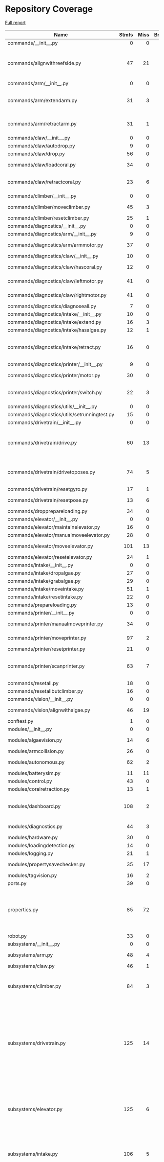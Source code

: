 # Repository Coverage

[Full report](https://htmlpreview.github.io/?https://github.com/Ultime5528/FRC2025/blob/python-coverage-comment-action-data/htmlcov/index.html)

| Name                                         |    Stmts |     Miss |   Branch |   BrPart |   Cover |   Missing |
|--------------------------------------------- | -------: | -------: | -------: | -------: | ------: | --------: |
| commands/\_\_init\_\_.py                     |        0 |        0 |        0 |        0 |    100% |           |
| commands/alignwithreefside.py                |       47 |       21 |        2 |        0 |     53% |45-59, 63-65, 77, 83-86, 90-98 |
| commands/arm/\_\_init\_\_.py                 |        0 |        0 |        0 |        0 |    100% |           |
| commands/arm/extendarm.py                    |       31 |        3 |        6 |        3 |     84% |25-26, 38->exit, 40 |
| commands/arm/retractarm.py                   |       31 |        1 |        6 |        2 |     92% |38->exit, 40 |
| commands/claw/\_\_init\_\_.py                |        0 |        0 |        0 |        0 |    100% |           |
| commands/claw/autodrop.py                    |        9 |        0 |        0 |        0 |    100% |           |
| commands/claw/drop.py                        |       56 |        0 |        0 |        0 |    100% |           |
| commands/claw/loadcoral.py                   |       34 |        0 |        4 |        1 |     97% |  41->exit |
| commands/claw/retractcoral.py                |       23 |        6 |        0 |        0 |     74% |20, 23-24, 27, 30-31 |
| commands/climber/\_\_init\_\_.py             |        0 |        0 |        0 |        0 |    100% |           |
| commands/climber/moveclimber.py              |       45 |        3 |        2 |        1 |     91% |20, 24, 29 |
| commands/climber/resetclimber.py             |       25 |        1 |        6 |        1 |     94% |        31 |
| commands/diagnostics/\_\_init\_\_.py         |        0 |        0 |        0 |        0 |    100% |           |
| commands/diagnostics/arm/\_\_init\_\_.py     |        9 |        0 |        0 |        0 |    100% |           |
| commands/diagnostics/arm/armmotor.py         |       37 |        0 |        2 |        1 |     97% |  69->exit |
| commands/diagnostics/claw/\_\_init\_\_.py    |       10 |        0 |        0 |        0 |    100% |           |
| commands/diagnostics/claw/hascoral.py        |       12 |        0 |        2 |        1 |     93% |  13->exit |
| commands/diagnostics/claw/leftmotor.py       |       41 |        0 |        8 |        1 |     98% |  54->exit |
| commands/diagnostics/claw/rightmotor.py      |       41 |        0 |        8 |        1 |     98% |  54->exit |
| commands/diagnostics/diagnoseall.py          |        7 |        0 |        0 |        0 |    100% |           |
| commands/diagnostics/intake/\_\_init\_\_.py  |       10 |        0 |        0 |        0 |    100% |           |
| commands/diagnostics/intake/extend.py        |       16 |        3 |        4 |        1 |     70% |     19-22 |
| commands/diagnostics/intake/hasalgae.py      |       12 |        1 |        2 |        1 |     86% |        14 |
| commands/diagnostics/intake/retract.py       |       16 |        0 |        4 |        2 |     90% |18->exit, 21->exit |
| commands/diagnostics/printer/\_\_init\_\_.py |        9 |        0 |        0 |        0 |    100% |           |
| commands/diagnostics/printer/motor.py        |       30 |        0 |        2 |        1 |     97% |  58->exit |
| commands/diagnostics/printer/switch.py       |       22 |        3 |        8 |        4 |     77% |25, 27, 30->32, 33 |
| commands/diagnostics/utils/\_\_init\_\_.py   |        0 |        0 |        0 |        0 |    100% |           |
| commands/diagnostics/utils/setrunningtest.py |       15 |        0 |        0 |        0 |    100% |           |
| commands/drivetrain/\_\_init\_\_.py          |        0 |        0 |        0 |        0 |    100% |           |
| commands/drivetrain/drive.py                 |       60 |       13 |       14 |        5 |     70% |18, 22-25, 69-71, 74, 85-86, 89-91 |
| commands/drivetrain/drivetoposes.py          |       74 |        5 |        6 |        2 |     91% |13, 57, 101, 127, 144 |
| commands/drivetrain/resetgyro.py             |       17 |        1 |        2 |        1 |     89% |        18 |
| commands/drivetrain/resetpose.py             |       13 |        6 |        0 |        0 |     54% |9-12, 15, 18 |
| commands/dropprepareloading.py               |       34 |        0 |        0 |        0 |    100% |           |
| commands/elevator/\_\_init\_\_.py            |        0 |        0 |        0 |        0 |    100% |           |
| commands/elevator/maintainelevator.py        |       16 |        0 |        2 |        0 |    100% |           |
| commands/elevator/manualmoveelevator.py      |       28 |        0 |        0 |        0 |    100% |           |
| commands/elevator/moveelevator.py            |      101 |       13 |       14 |        1 |     79% |20-34, 157 |
| commands/elevator/resetelevator.py           |       24 |        1 |        4 |        1 |     93% |        29 |
| commands/intake/\_\_init\_\_.py              |        0 |        0 |        0 |        0 |    100% |           |
| commands/intake/dropalgae.py                 |       27 |        0 |        2 |        0 |    100% |           |
| commands/intake/grabalgae.py                 |       29 |        0 |        2 |        0 |    100% |           |
| commands/intake/moveintake.py                |       51 |        1 |        4 |        1 |     96% |        76 |
| commands/intake/resetintake.py               |       22 |        0 |        2 |        0 |    100% |           |
| commands/prepareloading.py                   |       13 |        0 |        0 |        0 |    100% |           |
| commands/printer/\_\_init\_\_.py             |        0 |        0 |        0 |        0 |    100% |           |
| commands/printer/manualmoveprinter.py        |       34 |        0 |        4 |        1 |     97% |  34->exit |
| commands/printer/moveprinter.py              |       97 |        2 |        8 |        2 |     96% |  122, 133 |
| commands/printer/resetprinter.py             |       21 |        0 |        2 |        0 |    100% |           |
| commands/printer/scanprinter.py              |       63 |        7 |       14 |        5 |     82% |55->65, 59, 62-63, 66, 77-83 |
| commands/resetall.py                         |       18 |        0 |        0 |        0 |    100% |           |
| commands/resetallbutclimber.py               |       16 |        0 |        0 |        0 |    100% |           |
| commands/vision/\_\_init\_\_.py              |        0 |        0 |        0 |        0 |    100% |           |
| commands/vision/alignwithalgae.py            |       46 |       19 |       10 |        0 |     48% |38-64, 67-69 |
| conftest.py                                  |        1 |        0 |        0 |        0 |    100% |           |
| modules/\_\_init\_\_.py                      |        0 |        0 |        0 |        0 |    100% |           |
| modules/algaevision.py                       |       14 |        6 |        4 |        0 |     44% | 12, 15-21 |
| modules/armcollision.py                      |       26 |        0 |       10 |        0 |    100% |           |
| modules/autonomous.py                        |       62 |        2 |        4 |        2 |     94% |  116, 120 |
| modules/batterysim.py                        |       11 |       11 |        0 |        0 |      0% |      1-15 |
| modules/control.py                           |       43 |        0 |        0 |        0 |    100% |           |
| modules/coralretraction.py                   |       13 |        1 |        2 |        1 |     87% |        20 |
| modules/dashboard.py                         |      108 |        2 |       12 |        3 |     96% |175, 179->182, 187 |
| modules/diagnostics.py                       |       44 |        3 |        4 |        0 |     94% | 55-56, 60 |
| modules/hardware.py                          |       30 |        0 |        0 |        0 |    100% |           |
| modules/loadingdetection.py                  |       14 |        0 |        2 |        0 |    100% |           |
| modules/logging.py                           |       21 |        1 |        6 |        1 |     93% |        26 |
| modules/propertysavechecker.py               |       35 |       17 |       16 |        2 |     39% |22-26, 31-47 |
| modules/tagvision.py                         |       16 |        2 |        2 |        1 |     83% |     26-27 |
| ports.py                                     |       39 |        0 |        0 |        0 |    100% |           |
| properties.py                                |       85 |       72 |       18 |        1 |     14% |17-24, 34-58, 62-78, 82-127, 131-158 |
| robot.py                                     |       33 |        0 |        0 |        0 |    100% |           |
| subsystems/\_\_init\_\_.py                   |        0 |        0 |        0 |        0 |    100% |           |
| subsystems/arm.py                            |       48 |        4 |        4 |        2 |     88% |40, 47, 56, 65 |
| subsystems/claw.py                           |       46 |        1 |        0 |        0 |     98% |        66 |
| subsystems/climber.py                        |       84 |        3 |       10 |        1 |     96% |49->exit, 109, 112, 115 |
| subsystems/drivetrain.py                     |      125 |       14 |        4 |        2 |     88% |121->exit, 154, 168, 179, 188-197, 259-266, 281-282, 285, 291 |
| subsystems/elevator.py                       |      125 |        6 |       14 |        3 |     94% |66->exit, 115, 119, 153, 162, 165, 168 |
| subsystems/intake.py                         |      106 |        5 |       10 |        2 |     94% |59->66, 109, 145, 151, 154, 157 |
| subsystems/led.py                            |      157 |       65 |       46 |        7 |     54% |16-17, 65, 68-70, 75, 77, 83-96, 109, 112-120, 123, 126, 129-140, 148-149, 155-169, 185, 190-210, 215, 219, 225 |
| subsystems/printer.py                        |      131 |        4 |       16 |        2 |     96% |88->exit, 140->147, 183, 189, 192, 195 |
| tests/\_\_init\_\_.py                        |        0 |        0 |        0 |        0 |    100% |           |
| tests/test\_arm.py                           |      213 |        0 |        6 |        1 |     99% |  304->314 |
| tests/test\_claw.py                          |      163 |        0 |        0 |        0 |    100% |           |
| tests/test\_climber.py                       |       89 |        0 |        0 |        0 |    100% |           |
| tests/test\_common.py                        |        1 |        0 |        0 |        0 |    100% |           |
| tests/test\_completedropsequence.py          |       22 |        0 |        0 |        0 |    100% |           |
| tests/test\_diagnostics.py                   |       10 |        0 |        0 |        0 |    100% |           |
| tests/test\_drivetrain.py                    |       10 |        0 |        0 |        0 |    100% |           |
| tests/test\_elevator.py                      |      155 |        0 |        0 |        0 |    100% |           |
| tests/test\_intake.py                        |       91 |        0 |        0 |        0 |    100% |           |
| tests/test\_printer.py                       |      146 |        5 |        8 |        3 |     95% |52, 214-215, 254-255 |
| tests/test\_resetall.py                      |       35 |        0 |        0 |        0 |    100% |           |
| ultime/\_\_init\_\_.py                       |        0 |        0 |        0 |        0 |    100% |           |
| ultime/affinecontroller.py                   |       77 |       77 |        2 |        0 |      0% |     1-122 |
| ultime/alert.py                              |       88 |        5 |       14 |        1 |     94% |42, 83, 87, 98, 101 |
| ultime/auto.py                               |        5 |        1 |        0 |        0 |     80% |         7 |
| ultime/autoproperty.py                       |       61 |       33 |       22 |        1 |     37% |39, 52-105 |
| ultime/axistrigger.py                        |        8 |        1 |        2 |        1 |     80% |        15 |
| ultime/cache.py                              |       40 |        2 |       12 |        2 |     92% |    16, 29 |
| ultime/command.py                            |       70 |       15 |        4 |        1 |     76% |42-44, 93, 96-100, 103, 106, 109-110, 113-114 |
| ultime/coroutinecommand.py                   |       27 |       27 |        6 |        0 |      0% |      1-41 |
| ultime/followpath.py                         |       78 |       37 |       10 |        0 |     49% |24, 44, 47, 56-63, 66-90, 93-130, 156, 159-163 |
| ultime/gyro.py                               |      126 |       48 |       10 |        5 |     61% |28->exit, 31->exit, 34->exit, 37->exit, 40, 43, 56-62, 65, 68, 71, 74, 79-83, 86, 89, 92, 95, 123, 131, 135, 141, 158-162, 165, 168, 171, 174, 179-188, 191, 194, 197-198, 201-202, 205, 208 |
| ultime/immutable.py                          |        6 |        2 |        0 |        0 |     67% |      3, 8 |
| ultime/linearinterpolator.py                 |       25 |       25 |        6 |        0 |      0% |      1-36 |
| ultime/module.py                             |       81 |        6 |       20 |        2 |     92% |21, 42, 48, 60, 66, 97, 109->108 |
| ultime/modulerobot.py                        |       43 |        1 |        4 |        2 |     94% |18->exit, 24->exit, 61 |
| ultime/proxy.py                              |       19 |        0 |        2 |        0 |    100% |           |
| ultime/subsystem.py                          |       25 |        2 |        4 |        0 |     93% |    12, 34 |
| ultime/swerve.py                             |       86 |        2 |        2 |        1 |     97% |16, 57->exit, 160 |
| ultime/swerveconfig.py                       |       41 |        0 |        0 |        0 |    100% |           |
| ultime/switch.py                             |       66 |        6 |       42 |        7 |     88% |29->exit, 41, 53, 57, 67, 71, 81 |
| ultime/tests/\_\_init\_\_.py                 |       10 |        0 |        0 |        0 |    100% |           |
| ultime/tests/test\_alert.py                  |       39 |        0 |        0 |        0 |    100% |           |
| ultime/tests/test\_cache.py                  |      189 |        0 |       14 |        0 |    100% |           |
| ultime/tests/test\_commands.py               |       75 |        4 |       54 |        4 |     94% |61->53, 63-66, 79->69, 81-84 |
| ultime/tests/test\_modules.py                |       48 |        1 |        0 |        0 |     98% |        17 |
| ultime/tests/test\_properties.py             |        3 |        0 |        0 |        0 |    100% |           |
| ultime/tests/test\_proxy.py                  |       27 |        0 |        0 |        0 |    100% |           |
| ultime/tests/test\_subsystems.py             |       17 |        0 |        8 |        0 |    100% |           |
| ultime/tests/test\_switch.py                 |       33 |        0 |        0 |        0 |    100% |           |
| ultime/tests/test\_timethis.py               |        3 |        0 |        0 |        0 |    100% |           |
| ultime/tests/utils.py                        |       66 |       12 |       10 |        0 |     84% |25-26, 37-41, 51-55 |
| ultime/timethis.py                           |       62 |       40 |       16 |        2 |     33% |20-45, 50-54, 61-90 |
| ultime/trapezoidalmotion.py                  |      104 |       25 |       42 |        5 |     68% |20, 22, 40-44, 59->exit, 73-91, 110-111 |
| ultime/vision.py                             |       63 |       12 |       18 |        4 |     70% |36->exit, 43-46, 67->exit, 71-74, 78, 83-84, 88, 96 |
|                                    **TOTAL** | **5455** |  **718** |  **678** |  **112** | **84%** |           |


## Setup coverage badge

Below are examples of the badges you can use in your main branch `README` file.

### Direct image

[![Coverage badge](https://raw.githubusercontent.com/Ultime5528/FRC2025/python-coverage-comment-action-data/badge.svg)](https://htmlpreview.github.io/?https://github.com/Ultime5528/FRC2025/blob/python-coverage-comment-action-data/htmlcov/index.html)

This is the one to use if your repository is private or if you don't want to customize anything.

### [Shields.io](https://shields.io) Json Endpoint

[![Coverage badge](https://img.shields.io/endpoint?url=https://raw.githubusercontent.com/Ultime5528/FRC2025/python-coverage-comment-action-data/endpoint.json)](https://htmlpreview.github.io/?https://github.com/Ultime5528/FRC2025/blob/python-coverage-comment-action-data/htmlcov/index.html)

Using this one will allow you to [customize](https://shields.io/endpoint) the look of your badge.
It won't work with private repositories. It won't be refreshed more than once per five minutes.

### [Shields.io](https://shields.io) Dynamic Badge

[![Coverage badge](https://img.shields.io/badge/dynamic/json?color=brightgreen&label=coverage&query=%24.message&url=https%3A%2F%2Fraw.githubusercontent.com%2FUltime5528%2FFRC2025%2Fpython-coverage-comment-action-data%2Fendpoint.json)](https://htmlpreview.github.io/?https://github.com/Ultime5528/FRC2025/blob/python-coverage-comment-action-data/htmlcov/index.html)

This one will always be the same color. It won't work for private repos. I'm not even sure why we included it.

## What is that?

This branch is part of the
[python-coverage-comment-action](https://github.com/marketplace/actions/python-coverage-comment)
GitHub Action. All the files in this branch are automatically generated and may be
overwritten at any moment.